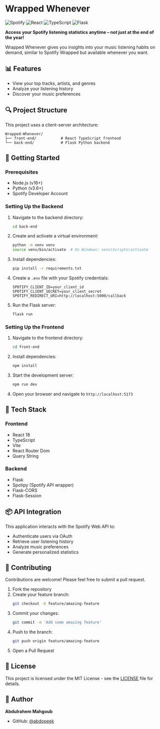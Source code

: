 # Wrapped Whenever

![Spotify](https://img.shields.io/badge/Spotify-1ED760?style=for-the-badge&logo=spotify&logoColor=white)
![React](https://img.shields.io/badge/React-20232A?style=for-the-badge&logo=react&logoColor=61DAFB)
![TypeScript](https://img.shields.io/badge/TypeScript-007ACC?style=for-the-badge&logo=typescript&logoColor=white)
![Flask](https://img.shields.io/badge/Flask-000000?style=for-the-badge&logo=flask&logoColor=white)

**Access your Spotify listening statistics anytime – not just at the end of the year!**

Wrapped Whenever gives you insights into your music listening habits on demand, similar to Spotify Wrapped but available whenever you want.

## 📊 Features

- View your top tracks, artists, and genres
- Analyze your listening history
- Discover your music preferences

## 🔍 Project Structure

This project uses a client-server architecture:

```
Wrapped-Whenever/
├── front-end/           # React TypeScript frontend
└── back-end/            # Flask Python backend
```

## 🚀 Getting Started

### Prerequisites

- Node.js (v16+)
- Python (v3.6+)
- Spotify Developer Account

### Setting Up the Backend

1. Navigate to the backend directory:
   ```bash
   cd back-end
   ```

2. Create and activate a virtual environment:
   ```bash
   python -m venv venv
   source venv/bin/activate  # On Windows: venv\Scripts\activate
   ```

3. Install dependencies:
   ```bash
   pip install -r requirements.txt
   ```

4. Create a `.env` file with your Spotify credentials:
   ```
   SPOTIFY_CLIENT_ID=your_client_id
   SPOTIFY_CLIENT_SECRET=your_client_secret
   SPOTIFY_REDIRECT_URI=http://localhost:5000/callback
   ```

5. Run the Flask server:
   ```bash
   flask run
   ```

### Setting Up the Frontend

1. Navigate to the frontend directory:
   ```bash
   cd front-end
   ```

2. Install dependencies:
   ```bash
   npm install
   ```

3. Start the development server:
   ```bash
   npm run dev
   ```

4. Open your browser and navigate to `http://localhost:5173`

## 🔧 Tech Stack

### Frontend
- React 18
- TypeScript
- Vite
- React Router Dom
- Query String

### Backend
- Flask
- Spotipy (Spotify API wrapper)
- Flask-CORS
- Flask-Session

## 📦 API Integration

This application interacts with the Spotify Web API to:
- Authenticate users via OAuth
- Retrieve user listening history
- Analyze music preferences
- Generate personalized statistics

## 🤝 Contributing

Contributions are welcome! Please feel free to submit a pull request.

1. Fork the repository
2. Create your feature branch:
   ```bash
   git checkout -b feature/amazing-feature
   ```
3. Commit your changes:
   ```bash
   git commit -m 'Add some amazing feature'
   ```
4. Push to the branch:
   ```bash
   git push origin feature/amazing-feature
   ```
5. Open a Pull Request

## 📝 License

This project is licensed under the MIT License - see the [LICENSE](LICENSE) file for details.

## 👤 Author

**Abdulrahem Mahgoub**

- GitHub: [@abdopeek](https://github.com/abdopeek)
